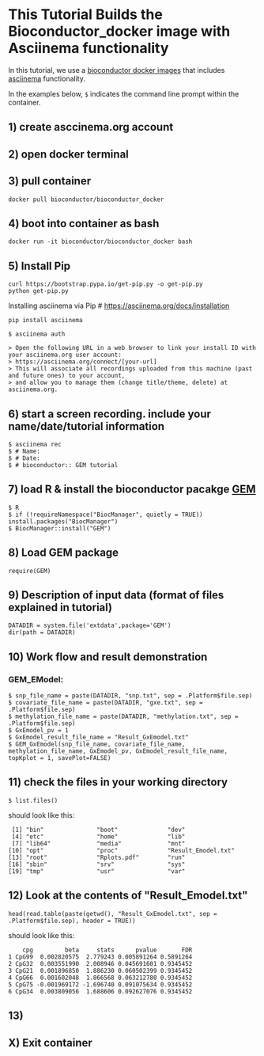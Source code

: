 # This Tutorial Builds the Bioconductor_docker image with Asciinema functionality

In this tutorial, we use a [bioconductor docker images](https://hub.docker.com/r/bioconductor/bioconductor_docker) that includes [asciinema](https://asciinema.org/) functionality.

In the examples below, `$` indicates the command line prompt within the container.

## 1) create asccinema.org account

## 2) open docker terminal

## 3) pull container
```
docker pull bioconductor/bioconductor_docker
```

## 4) boot into container as bash
```
docker run -it bioconductor/bioconductor_docker bash
```

## 5) Install Pip
```
curl https://bootstrap.pypa.io/get-pip.py -o get-pip.py
python get-pip.py
```



Installing asciinema via Pip # https://asciinema.org/docs/installation
```
pip install asciinema
```

```
$ asciinema auth
```
```
> Open the following URL in a web browser to link your install ID with your asciinema.org user account:
> https://asciinema.org/connect/[your-url]
> This will associate all recordings uploaded from this machine (past and future ones) to your account, 
> and allow you to manage them (change title/theme, delete) at asciinema.org.
```

## 6) start a screen recording. include your name/date/tutorial information 
```
$ asciinema rec
$ # Name: 
$ # Date: 
$ # bioconductor:: GEM tutorial
```

## 7) load R & install the bioconductor pacakge [GEM](https://bioconductor.org/packages/release/bioc/html/GEM.html) 
```
$ R
$ if (!requireNamespace("BiocManager", quietly = TRUE)) install.packages("BiocManager")
$ BiocManager::install("GEM")
```

## 8) Load GEM package
```
require(GEM)
```

## 9) Description of input data (format of files explained in tutorial)
```
DATADIR = system.file('extdata',package='GEM')
dir(path = DATADIR)
```

## 10) Work flow and result demonstration
### GEM_EModel:
```
$ snp_file_name = paste(DATADIR, "snp.txt", sep = .Platform$file.sep)
$ covariate_file_name = paste(DATADIR, "gxe.txt", sep = .Platform$file.sep)
$ methylation_file_name = paste(DATADIR, "methylation.txt", sep = .Platform$file.sep)
$ GxEmodel_pv = 1
$ GxEmodel_result_file_name = "Result_GxEmodel.txt"
$ GEM_GxEmodel(snp_file_name, covariate_file_name, methylation_file_name, GxEmodel_pv, GxEmodel_result_file_name, topKplot = 1, savePlot=FALSE)
```
## 11) check the files in your working directory
```
$ list.files()
```
should look like this:
```
 [1] "bin"               "boot"              "dev"
 [4] "etc"               "home"              "lib"
 [7] "lib64"             "media"             "mnt"
[10] "opt"               "proc"              "Result_Emodel.txt"
[13] "root"              "Rplots.pdf"        "run"
[16] "sbin"              "srv"               "sys"
[19] "tmp"               "usr"               "var"
```

## 12) Look at the contents of "Result_Emodel.txt"
```
head(read.table(paste(getwd(), "Result_GxEmodel.txt", sep = .Platform$file.sep), header = TRUE))

```
should look like this:
```
    cpg         beta     stats      pvalue       FDR
1 CpG99  0.002820575  2.779243 0.005891264 0.5891264
2 CpG32  0.003551990  2.008946 0.045691601 0.9345452
3 CpG21  0.001896850  1.886230 0.060502399 0.9345452
4 CpG66  0.001602048  1.866568 0.063212780 0.9345452
5 CpG75 -0.001969172 -1.696740 0.091075634 0.9345452
6 CpG34  0.003809056  1.688606 0.092627076 0.9345452
```

## 13)

## X) Exit container
```
